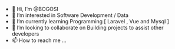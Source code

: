 - 👋 Hi, I’m @BOGOSI
- 👀 I’m interested in Software Development / Data
- 🌱 I’m currently learning Programming [ Laravel , Vue and Mysql ]
- 💞️ I’m looking to collaborate on Building projects to assist other developers
- 📫 How to reach me ...

<!---
BOGOSI/BOGOSI is a ✨ special ✨ repository because its `README.md` (this file) appears on your GitHub profile.
You can click the Preview link to take a look at your changes.
--->

